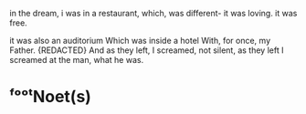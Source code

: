 

in the dream, i was in a restaurant, which, was different- it was loving. 
it was free. 

it was also an auditorium
Which was inside a hotel 
With, for once, my Father.
{REDACTED}
And as they left, I screamed, not silent, 
as they left I screamed at the man, what he was. 

# ᶠᵒᵒᵗNoet(s)

[^pe]: ![[Period]]